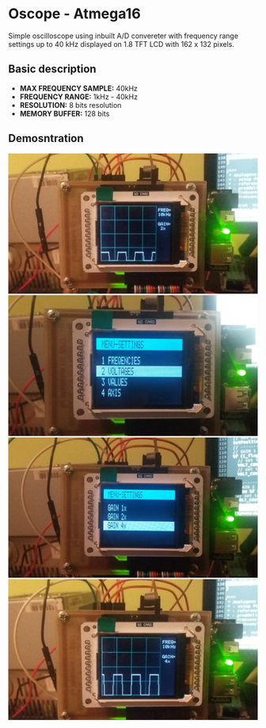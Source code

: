 # Oscope - Atmega16
Simple oscilloscope using inbuilt A/D convereter with frequency range settings up to 40 kHz displayed on 1.8 TFT LCD with 162 x 132 pixels.

## Basic description
- **MAX FREQUENCY SAMPLE:**&nbsp;40kHz
- **FREQUENCY RANGE:**&nbsp;1kHz - 40kHz
- **RESOLUTION:**&nbsp;8 bits resolution
- **MEMORY BUFFER:**&nbsp;128 bits

## Demosntration
![40kHz sampling](img/1.jpg)
![40kHz sampling](img/2.jpg)
![40kHz sampling](img/3.jpg)
![40kHz sampling](img/4.jpg)
